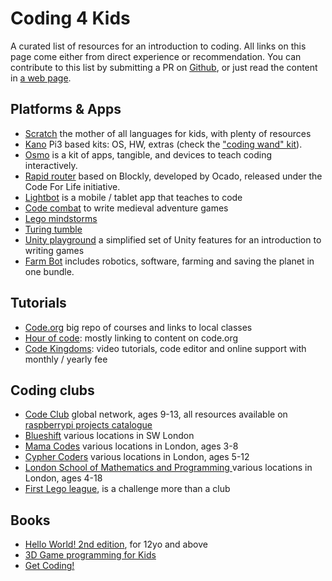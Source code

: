 # Coding 4 Kids

A curated list of resources for an introduction to coding. All links on this page come either from direct experience or recommendation. You can contribute to this list by submitting a PR on [Github](https://github.com/grudelsud/coding4kids/), or just read the content in [a web page](https://tom.londondroids.com/coding4kids/).

## Platforms & Apps

- [Scratch](https://scratch.mit.edu/) the mother of all languages for kids, with plenty of resources
- [Kano](https://kano.me/uk) Pi3 based kits: OS, HW, extras (check the ["coding wand" kit](https://kano.me/store/uk/products/coding-wand)).
- [Osmo](https://www.playosmo.com/en-gb/) is a kit of apps, tangible, and devices to teach coding interactively.
- [Rapid router](https://www.codeforlife.education/play/rapid-router/) based on Blockly, developed by Ocado, released under the Code For Life initiative.
- [Lightbot](http://lightbot.com/) is a mobile / tablet app that teaches to code
- [Code combat](https://codecombat.com/) to write medieval adventure games
- [Lego mindstorms](https://www.lego.com/en-us/mindstorms)
- [Turing tumble](https://www.turingtumble.com/)
- [Unity playground](https://learn.unity.com/project/unity-playground) a simplified set of Unity features for an introduction to writing games
- [Farm Bot](https://farm.bot)  includes robotics, software, farming and saving the planet in one bundle. 


## Tutorials

- [Code.org](https://code.org/) big repo of courses and links to local classes
- [Hour of code](https://hourofcode.com/us/learn): mostly linking to content on code.org
- [Code Kingdoms](https://codekingdoms.com/): video tutorials, code editor and online support with monthly / yearly fee


## Coding clubs

- [Code Club](https://codeclub.org/en/) global network, ages 9-13, all resources available on [raspberrypi projects catalogue](https://projects.raspberrypi.org/en/codeclub)
- [Blueshift](https://blueshiftcoding.com/) various locations in SW London
- [Mama Codes](https://mama.codes/) various locations in London, ages 3-8
- [Cypher Coders](https://www.cyphercoders.com/) various locations in London, ages 5-12
- [London School of Mathematics and Programming ](https://www.londonsmp.co.uk/) various locations in London, ages 4-18
- [First Lego league](http://www.firstlegoleague.org/challenge), is a challenge more than a club


## Books

- [Hello World! 2nd edition](https://www.manning.com/books/hello-world-second-edition), for 12yo and above
- [3D Game programming for Kids](https://pragprog.com/book/csjava2/3d-game-programming-for-kids-second-edition)
- [Get Coding!](https://www.amazon.co.uk/Get-Coding-Learn-JavaScript-website/dp/1406366846)
